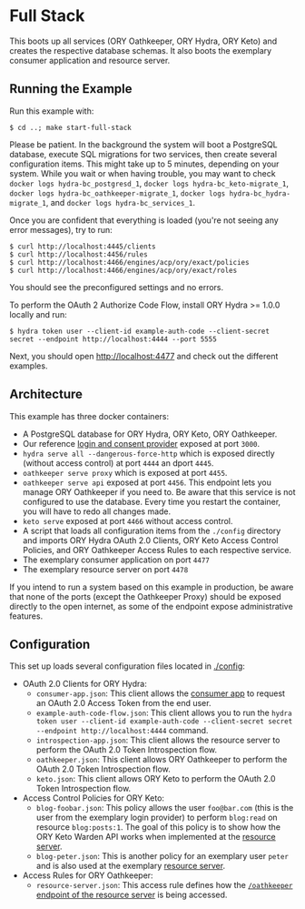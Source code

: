 # Full Stack

This boots up all services (ORY Oathkeeper, ORY Hydra, ORY Keto) and creates the respective database schemas. It also
boots the exemplary consumer application and resource server.

## Running the Example

Run this example with:

```
$ cd ..; make start-full-stack
```

Please be patient. In the background the system will boot a PostgreSQL database, execute SQL migrations for two services, then create
several configuration items. This might take up to 5 minutes, depending on your system. While you wait or when having trouble, you may want
to check `docker logs hydra-bc_postgresd_1`, `docker logs hydra-bc_keto-migrate_1`, `docker logs hydra-bc_oathkeeper-migrate_1`, `docker logs hydra-bc_hydra-migrate_1`,
and `docker logs hydra-bc_services_1`.

Once you are confident that everything is loaded (you're not seeing any error messages), try to run:

```
$ curl http://localhost:4445/clients
$ curl http://localhost:4456/rules
$ curl http://localhost:4466/engines/acp/ory/exact/policies
$ curl http://localhost:4466/engines/acp/ory/exact/roles
```

You should see the preconfigured settings and no errors.

To perform the OAuth 2 Authorize Code Flow, install ORY Hydra >= 1.0.0 locally and run:

```
$ hydra token user --client-id example-auth-code --client-secret secret --endpoint http://localhost:4444 --port 5555
```

Next, you should open [http://localhost:4477](http://localhost:4477) and check out the different examples.

## Architecture

This example has three docker containers:

* A PostgreSQL database for ORY Hydra, ORY Keto, ORY Oathkeeper.
* Our reference [login and consent provider](https://github.com/ory/hydra-login-consent-node) exposed at port `3000`.
* `hydra serve all --dangerous-force-http` which is exposed directly (without access control) at port `4444` an dport `4445`.
* `oathkeeper serve proxy` which is exposed at port `4455`.
* `oathkeeper serve api` exposed at port `4456`. This endpoint lets you manage ORY Oathkeeper if you need to. Be aware
  that this service is not configured to use the database. Every time you restart the container, you will have to redo
  all changes made.
* `keto serve` exposed at port `4466` without access control.
* A script that loads all configuration items from the `./config` directory and imports ORY Hydra OAuth 2.0 Clients, ORY Keto Access Control Policies, and
  ORY Oathkeeper Access Rules to each respective service.
* The exemplary consumer application on port `4477`
* The exemplary resource server on port `4478`

If you intend to run a system based on this example in production, be aware that none of the ports (except the Oathkeeper Proxy)
should be exposed directly to the open internet, as some of the endpoint expose administrative features.

## Configuration

This set up loads several configuration files located in [./config](./config):

* OAuth 2.0 Clients for ORY Hydra:
  * `consumer-app.json`: This client allows the [consumer app](../apps/consumer) to request an OAuth 2.0 Access Token
  from the end user.
  * `example-auth-code-flow.json`: This client allows you to run the `hydra token user --client-id example-auth-code --client-secret secret --endpoint http://localhost:4444` command.
  * `introspection-app.json`: This client allows the resource server to perform the OAuth 2.0 Token Introspection flow.
  * `oathkeeper.json`: This client allows ORY Oathkeeper to perform the OAuth 2.0 Token Introspection flow.
  * `keto.json`: This client allows ORY Keto to perform the OAuth 2.0 Token Introspection flow.
* Access Control Policies for ORY Keto:
  * `blog-foobar.json`: This policy allows the user `foo@bar.com` (this is the user from the exemplary login provider) to
  perform `blog:read` on resource `blog:posts:1`. The goal of this policy is to show how the ORY Keto Warden API works
  when implemented at the [resource server](../apps/resource-server).
  * `blog-peter.json`: This is another policy for an exemplary user `peter` and is also used at the exemplary [resource server](../apps/resource-server).
* Access Rules for ORY Oathkeeper:
  * `resource-server.json`: This access rule defines how the [`/oathkeeper` endpoint of the resource server](../apps/resource-server/routes/oathkeeper.js)
  is being accessed.
